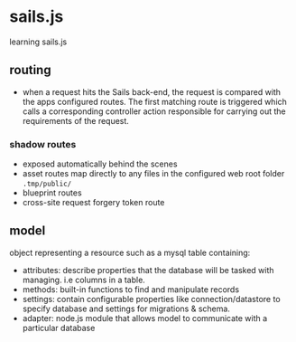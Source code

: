 # sails.js
learning sails.js

## routing

- when a request hits the Sails back-end, the request is compared with the apps configured routes. The first matching route is triggered which calls a corresponding controller action responsible for carrying out the requirements of the request.

### shadow routes

- exposed automatically behind the scenes
- asset routes map directly to any files in the configured web root folder ```.tmp/public/```
- blueprint routes
- cross-site request forgery token route

## model

object representing a resource such as a mysql table containing:

- attributes: describe properties that the database will be tasked with managing. i.e columns in a table.
- methods: built-in functions to find and manipulate records
- settings: contain configurable properties like connection/datastore to specify database and settings for migrations & schema.
- adapter: node.js module that allows model to communicate with a particular database

